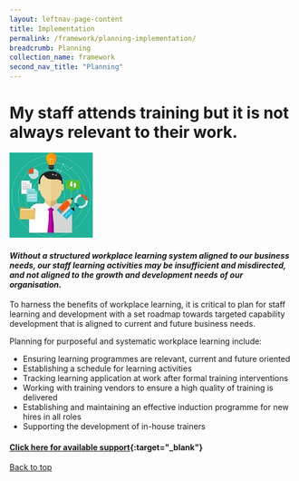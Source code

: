 ```yaml
---
layout: leftnav-page-content
title: Implementation
permalink: /framework/planning-implementation/
breadcrumb: Planning
collection_name: framework
second_nav_title: "Planning"
---
```



# **My staff attends training but it is not always relevant to their work.**

<div class="col is-half-desktop is-half-tablet">
			<a href="/implementations/training-needs-analysis"><img src="/images/tna.jpg" alt="tna"></a>
		</div>
		
#### *Without a structured workplace learning system aligned to our business needs, our staff learning activities may be insufficient and misdirected, and not aligned to the growth and development needs of our organisation.* 

To harness the benefits of workplace learning, it is critical to plan for staff learning and development with a set roadmap towards targeted capability development that is aligned to current and future business needs. 

Planning for purposeful and systematic workplace learning include:

- Ensuring learning programmes are relevant, current and future oriented
- Establishing a schedule for learning activities
- Tracking learning application at work after formal training interventions
- Working with training vendors to ensure a high quality of training is delivered
- Establishing and maintaining an effective induction programme for new hires in all roles
- Supporting the development of in-house trainers



#### [Click here for available support](https://nyp-wpl-staging.netlify.com/framework/planning-implementation/){:target="_blank"}

[Back to top](#top)
